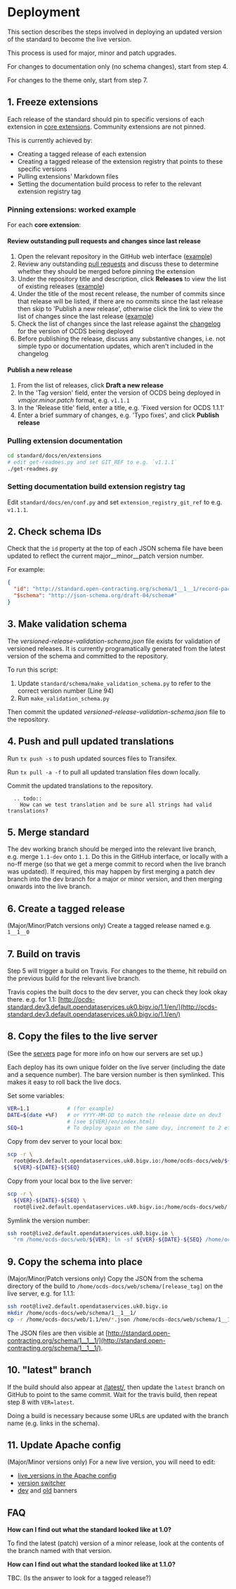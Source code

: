 # Deployment

This section describes the steps involved in deploying an updated version of the standard to become the live version.

This process is used for major, minor and patch upgrades.

For changes to documentation only (no schema changes), start from step 4.

For changes to the theme only, start from step 7.

## 1. Freeze extensions

Each release of the standard should pin to specific versions of each extension in [core extensions](http://standard.open-contracting.org/latest/en/extensions/#core-extensions). Community extensions are not pinned.

This is currently achieved by:

* Creating a tagged release of each extension
* Creating a tagged release of the extension registry that points to these specific versions
* Pulling extensions' Markdown files
* Setting the documentation build process to refer to the relevant extension registry tag

### Pinning extensions: worked example

For each **core extension**:

#### Review outstanding pull requests and changes since last release

1. Open the relevant repository in the GitHub web interface ([example](https://github.com/open-contracting/ocds_lots_extension))
1. Review any outstanding [pull requests](https://github.com/open-contracting/ocds_lots_extension/pulls) and discuss these to determine whether they should be merged before pinning the extension
1. Under the repository title and description, click **Releases** to view the list of existing releases ([example](https://github.com/open-contracting/ocds_lots_extension/releases))
1. Under the title of the most recent release, the number of commits since that release will be listed, if there are no commits since the last release then skip to 'Publish a new release', otherwise click the link to view the list of changes since the last release ([example](https://github.com/open-contracting/ocds_lots_extension/compare/v1.1...master))
1. Check the list of changes since the last release against the [changelog](http://standard.open-contracting.org/latest/en/schema/changelog/#changelog) for the version of OCDS being deployed
1. Before publishing the release, discuss any substantive changes, i.e. not simple typo or documentation updates, which aren't included in the changelog

#### Publish a new release

1. From the list of releases, click **Draft a new release**
1. In the 'Tag version' field, enter the version of OCDS being deployed in _vmajor.minor.patch_ format, e.g. `v1.1.1`
1. In the 'Release title' field, enter a title, e.g. 'Fixed version for OCDS 1.1.1'
1. Enter a brief summary of changes, e.g. 'Typo fixes', and click **Publish release**

### Pulling extension documentation

```bash
cd standard/docs/en/extensions
# edit get-readmes.py and set GIT_REF to e.g. `v1.1.1`
./get-readmes.py
```

### Setting documentation build extension registry tag

Edit `standard/docs/en/conf.py` and set `extension_registry_git_ref` to e.g. `v1.1.1`.

## 2. Check schema IDs

Check that the `id` property at the top of each JSON schema file have been updated to reflect the current major__minor__patch version number.

For example:

```json
{
  "id": "http://standard.open-contracting.org/schema/1__1__1/record-package-schema.json",
  "$schema": "http://json-schema.org/draft-04/schema#"
}
```

## 3. Make validation schema

The _versioned-release-validation-schema.json_ file exists for validation of versioned releases. It is currently programatically generated from the latest version of the schema and committed to the repository.

To run this script:

1. Update `standard/schema/make_validation_schema.py` to refer to the correct version number (Line 94)
1. Run `make_validation_schema.py`

Then commit the updated _versioned-release-validation-schema.json_ file to the repository.

## 4. Push and pull updated translations

Run `tx push -s` to push updated sources files to Transifex.

Run `tx pull -a -f` to pull all updated translation files down locally.

Commit the updated translations to the repository.

```eval_rst
  .. todo::
    How can we test translation and be sure all strings had valid translations?
```

## 5. Merge standard

The dev working branch should be merged into the relevant live branch, e.g. merge `1.1-dev` onto `1.1`. Do this in the GitHub interface, or locally with a no-ff merge (so that we get a merge commit to record when the live branch was updated). If required, this may happen by first merging a patch dev branch into the dev branch for a major or minor version, and then merging onwards into the live branch.

## 6. Create a tagged release

(Major/Minor/Patch versions only) Create a tagged release named e.g. `1__1__0`

## 7. Build on travis

Step 5 will trigger a build on Travis. For changes to the theme, hit rebuild on the previous build for the relevant live branch.

Travis copies the built docs to the dev server, you can check they look okay there. e.g. for 1.1:
[http://ocds-standard.dev3.default.opendataservices.uk0.bigv.io/1.1/en/](http://ocds-standard.dev3.default.opendataservices.uk0.bigv.io/1.1/en/)

## 8. Copy the files to the live server

(See the [servers](../servers) page for more info on how our servers are set up.)

Each deploy has its own unique folder on the live server (including the date and a sequence number). The bare version number is then symlinked. This makes it easy to roll back the live docs.

Set some variables:

```bash
VER=1.1            # (for example)
DATE=$(date +%F)   # or YYYY-MM-DD to match the release date on dev3
                   # (see ${VER}/en/index.html)
SEQ=1              # To deploy again on the same day, increment to 2 etc
```

Copy from dev server to your local box:

```bash
scp -r \
  root@dev3.default.opendataservices.uk0.bigv.io:/home/ocds-docs/web/${VER} \
  ${VER}-${DATE}-${SEQ}
```

Copy from your local box to the live server:

```bash
scp -r \
  ${VER}-${DATE}-${SEQ} \
  root@live2.default.opendataservices.uk0.bigv.io:/home/ocds-docs/web/
```

Symlink the version number:

```bash
ssh root@live2.default.opendataservices.uk0.bigv.io \
  "rm /home/ocds-docs/web/${VER}; ln -sf ${VER}-${DATE}-${SEQ} /home/ocds-docs/web/${VER}"
```

## 9. Copy the schema into place

(Major/Minor/Patch versions only) Copy the JSON from the schema directory of the build to `/home/ocds-docs/web/schema/[release_tag]` on the live server, e.g. for 1.1.1:

```bash
ssh root@live2.default.opendataservices.uk0.bigv.io
mkdir /home/ocds-docs/web/schema/1__1__1/
cp -r /home/ocds-docs/web/1.1/en/*.json /home/ocds-docs/web/schema/1__1__1/
```

The JSON files are then visible at [http://standard.open-contracting.org/schema/1__1__1/](http://standard.open-contracting.org/schema/1__1__1/).

## 10. "latest" branch

If the build should also appear at [/latest/](http://standard.open-contracting.org/latest/), then update the `latest` branch on GitHub to point to the same commit. Wait for the travis build, then repeat step 8 with `VER=latest`.

Doing a build is necessary because some URLs are updated with the branch name (e.g. links in the schema).

## 11. Update Apache config

(Major/Minor versions only) For a new live version, you will need to edit:

* [live_versions in the Apache config](https://github.com/OpenDataServices/opendataservices-deploy/blob/master/salt/apache/ocds-docs-live.conf#L16)
* [version switcher](https://github.com/OpenDataServices/opendataservices-deploy/blob/master/salt/ocds-docs/includes/version-options.html)
* [dev](https://github.com/OpenDataServices/opendataservices-deploy/blob/master/salt/ocds-docs/includes/banner_dev.html) and [old](https://github.com/OpenDataServices/opendataservices-deploy/blob/master/salt/ocds-docs/includes/banner_old.html) banners

## FAQ

**How can I find out what the standard looked like at 1.0?**

To find the latest (patch) version of a minor release, look at the contents of the branch named with that version.

**How can I find out what the standard looked like at 1.1.0?**

TBC. (Is the answer to look for a tagged release?)
